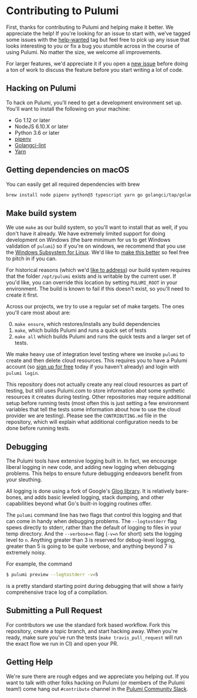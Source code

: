 # Contributing to Pulumi

First, thanks for contributing to Pulumi and helping make it better. We appreciate the help! If you're looking for an issue to start with, we've tagged some issues with the [help-wanted](https://github.com/pulumi/pulumi/issues?q=is%3Aopen+is%3Aissue+label%3A%22help+wanted%22) tag but feel free to pick up any issue that looks interesting to you or fix a bug you stumble across in the course of using Pulumi. No matter the size, we welcome all improvements.

For larger features, we'd appreciate it if you open a [new issue](https://github.com/pulumi/pulumi/issues/new) before doing a ton of work to discuss the feature before you start writing a lot of code.

## Hacking on Pulumi

To hack on Pulumi, you'll need to get a development environment set up. You'll want to install the following on your machine:

- Go 1.12 or later
- NodeJS 6.10.X or later
- Python 3.6 or later
- [pipenv](https://github.com/pypa/pipenv)
- [Golangci-lint](https://github.com/golangci/golangci-lint)
- [Yarn](https://yarnpkg.com/)

## Getting dependencies on macOS

You can easily get all required dependencies with brew

```bash
brew install node pipenv python@3 typescript yarn go golangci/tap/golangci-lint
```

## Make build system

We use `make` as our build system, so you'll want to install that as well, if you don't have it already. We have extremely limited support for doing development on Windows (the bare minimum for us to get Windows validation of `pulumi`) so if you're on windows, we recommend that you use the [Windows Subsystem for Linux](https://docs.microsoft.com/en-us/windows/wsl/install-win10). We'd like to [make this better](https://github.com/pulumi/pulumi/issues/208) so feel free to pitch in if you can.

For historical reasons (which we'd [like to address](https://github.com/pulumi/pulumi/issues/1515)) our build system requires that the folder `/opt/pulumi` exists and is writable by the current user. If you'd like, you can override this location by setting `PULUMI_ROOT` in your environment. The build is known to fail if this doesn't exist, so you'll need to create it first.

Across our projects, we try to use a regular set of make targets. The ones you'll care most about are:

0. `make ensure`, which restores/installs any build dependencies
1. `make`, which builds Pulumi and runs a quick set of tests
2. `make all` which builds Pulumi and runs the quick tests and a larger set of tests.

We make heavy use of integration level testing where we invoke `pulumi` to create and then delete cloud resources. This requires you to have a Pulumi account (so [sign up for free](https://pulumi.com) today if you haven't already) and login with `pulumi login`.

This repository does not actually create any real cloud resources as part of testing, but still uses Pulumi.com to store information abot some synthetic resources it creates during testing. Other repositories may require additional setup before running tests (most often this is just setting a few environment variables that tell the tests some information about how to use the cloud provider we are testing). Please see the `CONTRIBUTING.md` file in the repository, which will explain what additional configuration needs to be done before running tests.

## Debugging

The Pulumi tools have extensive logging built in.  In fact, we encourage liberal logging in new code, and adding new logging when debugging problems.  This helps to ensure future debugging endeavors benefit from your sleuthing.

All logging is done using a fork of Google's [Glog library](https://github.com/pulumi/glog).  It is relatively bare-bones, and adds basic leveled logging, stack dumping, and other capabilities beyond what Go's built-in logging routines offer.

The `pulumi` command line has two flags that control this logging and that can come in handy when debugging problems. The `--logtostderr` flag spews directly to stderr, rather than the default of logging to files in your temp directory. And the `--verbose=n` flag (`-v=n` for short) sets the logging level to `n`.  Anything greater than 3 is reserved for debug-level logging, greater than 5 is going to be quite verbose, and anything beyond 7 is extremely noisy.

For example, the command

```sh
$ pulumi preview --logtostderr -v=5
```

is a pretty standard starting point during debugging that will show a fairly comprehensive trace log of a compilation.

## Submitting a Pull Request

For contributors we use the standard fork based workflow. Fork this repository, create a topic branch, and start hacking away.  When you're ready, make sure you've run the tests (`make travis_pull_request` will run the exact flow we run in CI) and open your PR.

## Getting Help

We're sure there are rough edges and we appreciate you helping out. If you want
to talk with other folks hacking on Pulumi (or members of the Pulumi team!)
come hang out `#contribute` channel in the
[Pulumi Community Slack](https://slack.pulumi.com/).
